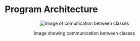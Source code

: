 # Program Architecture

<p align="center">
<img src="https://raw.githubusercontent.com/danwells96/ARISES/master/DocFiles/img/hierarchy.png" alt="Image of comunication between classes"/>
</p>
<p align="center">
Image showing communication between classes
</p>
